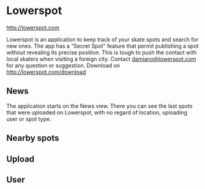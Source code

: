 # Lowerspot

http://lowerspot.com

Lowerspot is an application to keep track of your skate spots and search for new ones. The app has a “Secret Spot” feature that permit publishing a spot without revealing its precise position. This is tough to push the contact with local skaters when visiting a foreign city. Contact damiano@lowerspot.com for any question or suggestion. Download on http://lowerspot.com/download

## News
The application starts on the News view. There you can see the last spots that were uploaded on Lowerspot, with no regard of location, uploading user or spot type.

## Nearby spots

## Upload

## User

